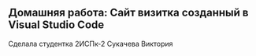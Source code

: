## Домашняя работа: Сайт визитка созданный в Visual Studio Code 

Сделала студентка 2ИСПк-2 Сукачева Виктория
